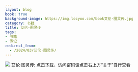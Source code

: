 ```yaml
---
layout: blog
book: true
background-image: https://img.locyoo.com/book艾伦·图灵传.jpg
category: 书籍
title: 艾伦·图灵传
tags:
- 书籍
- 传记
redirect_from:
  - /2024/03/艾伦·图灵传/
---
```

![](https://img.locyoo.com/book艾伦·图灵传.jpg)
艾伦·图灵传: <a name = "ref1" href="https://url18.ctfile.com/f/50983618-1319973193-bace8e?p=3619">点击下载</a>，访问密码请点击右上方“关于”自行查看